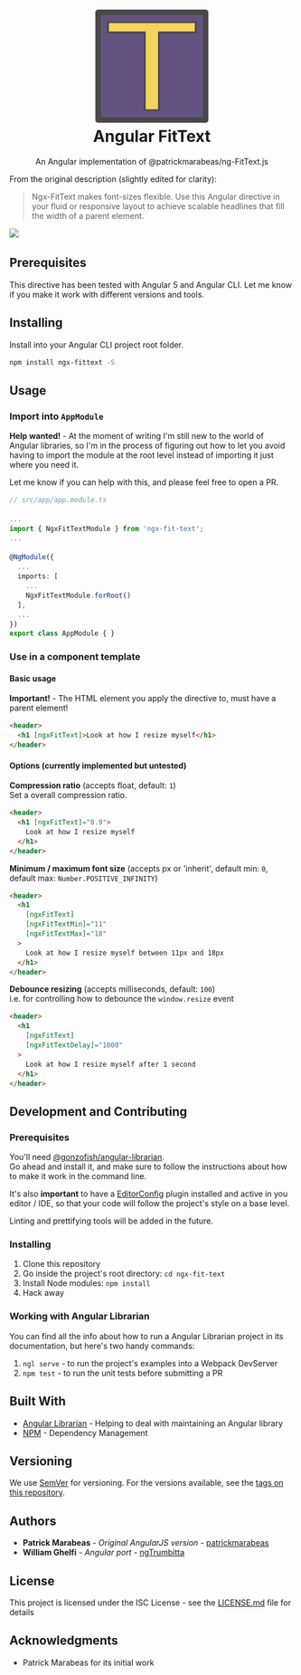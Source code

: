 <h1 align="center">
  <img src="logo.svg" alt="Logo" width="200" /><br />
  Angular FitText
</h1>

<p align="center">An Angular implementation of @patrickmarabeas/ng-FitText.js</p>

From the original description (slightly edited for clarity):

> Ngx-FitText makes font-sizes flexible. Use this Angular directive in your fluid or responsive layout to achieve scalable headlines that fill the width of a parent element.

![](https://raw.githubusercontent.com/ngTrumbitta/ngx-fit-text/master/examples.gif)

## Prerequisites

This directive has been tested with Angular 5 and Angular CLI. Let me know if you make it work with different versions and tools.

## Installing

Install into your Angular CLI project root folder.

```sh
npm install ngx-fittext -S
```

## Usage

### Import into `AppModule`

**Help wanted!** - At the moment of writing I'm still new to the world of Angular libraries, so I'm in the process of figuring out how to let you avoid having to import the module at the root level instead of importing it just where you need it.

Let me know if you can help with this, and please feel free to open a PR.

```ts
// src/app/app.module.ts

...
import { NgxFitTextModule } from 'ngx-fit-text';
...

@NgModule({
  ...
  imports: [
    ...
    NgxFitTextModule.forRoot()
  ],
  ...
})
export class AppModule { }
```

### Use in a component template

#### Basic usage

**Important!** - The HTML element you apply the directive to, must have a parent element!

```html
<header>
  <h1 [ngxFitText]>Look at how I resize myself</h1>
</header>
```

#### Options (currently implemented but untested)

**Compression ratio** (accepts float, default: `1`)  
Set a overall compression ratio.

```html
<header>
  <h1 [ngxFitText]="0.9">
    Look at how I resize myself
  </h1>
</header>
```

**Minimum / maximum font size** (accepts px or 'inherit', default min: `0`, default max: `Number.POSITIVE_INFINITY`)

```html
<header>
  <h1
    [ngxFitText]
    [ngxFitTextMin]="11"
    [ngxFitTextMax]="18"
  >
    Look at how I resize myself between 11px and 18px
  </h1>
</header>
```

**Debounce resizing** (accepts milliseconds, default: `100`)  
i.e. for controlling how to debounce the `window.resize` event

```html
<header>
  <h1
    [ngxFitText]
    [ngxFitTextDelay]="1000"
  >
    Look at how I resize myself after 1 second
  </h1>
</header>
```

## Development and Contributing

### Prerequisites

You'll need [@gonzofish/angular-librarian](https://github.com/gonzofish/angular-librarian).  
Go ahead and install it, and make sure to follow the instructions about how to make it work in the command line.

It's also **important** to have a [EditorConfig](http://editorconfig.org/) plugin installed and active in you editor / IDE, so that your code will follow the project's style on a base level.

Linting and prettifying tools will be added in the future.

### Installing

1. Clone this repository
1. Go inside the project's root directory: `cd ngx-fit-text`
1. Install Node modules: `npm install`
1. Hack away

### Working with Angular Librarian

You can find all the info about how to run a Angular Librarian project in its documentation, but here's two handy commands:

1. `ngl serve` - to run the project's examples into a Webpack DevServer
1. `npm test` - to run the unit tests before submitting a PR

## Built With

* [Angular Librarian](https://github.com/gonzofish/angular-librarian) - Helping to deal with maintaining an Angular library
* [NPM](https://www.npmjs.com/) - Dependency Management

## Versioning

We use [SemVer](http://semver.org/) for versioning. For the versions available, see the [tags on this repository](https://github.com/ngTrumbitta/ngx-fit-text/tags).

## Authors

 * **Patrick Marabeas** - *Original AngularJS version* - [patrickmarabeas](https://github.com/patrickmarabeas)
* **William Ghelfi** - *Angular port* - [ngTrumbitta](https://github.com/ngTrumbitta)

## License

This project is licensed under the ISC License - see the [LICENSE.md](LICENSE.md) file for details

## Acknowledgments

* Patrick Marabeas for its initial work